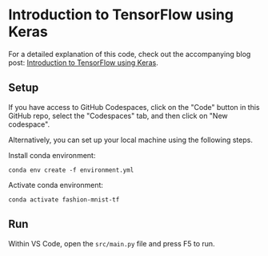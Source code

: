 # Introduction to TensorFlow using Keras

For a detailed explanation of this code, check out the accompanying blog post: [Introduction to TensorFlow using Keras](https://bea.stollnitz.com/blog/fashion-keras/).


## Setup

If you have access to GitHub Codespaces, click on the "Code" button in this GitHub repo, select the "Codespaces" tab, and then click on "New codespace".

Alternatively, you can set up your local machine using the following steps.

Install conda environment:

```
conda env create -f environment.yml
```

Activate conda environment:

```
conda activate fashion-mnist-tf
```


## Run

Within VS Code, open the `src/main.py` file and press F5 to run.

